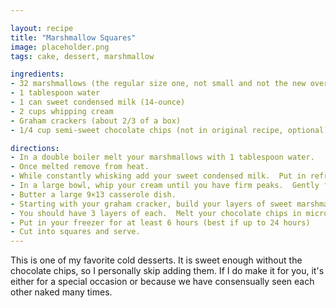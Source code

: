 ```yaml
---

layout: recipe
title: "Marshmallow Squares"
image: placeholder.png
tags: cake, dessert, marshmallow

ingredients:
- 32 marshmallows (the regular size one, not small and not the new oversized)
- 1 tablespoon water
- 1 can sweet condensed milk (14-ounce)
- 2 cups whipping cream
- Graham crackers (about 2/3 of a box)
- 1/4 cup semi-sweet chocolate chips (not in original recipe, optional)

directions:
- In a double boiler melt your marshmallows with 1 tablespoon water.
- Once melted remove from heat.  
- While constantly whisking add your sweet condensed milk.  Put in refrigerator for 1 hour.
- In a large bowl, whip your cream until you have firm peaks.  Gently fold your whipped cream into your cooled marshmallow mixture.  A rubber spatula seems to work best.
- Butter a large 9×13 casserole dish.  
- Starting with your graham cracker, build your layers of sweet marshmallow cream and graham crackers, ending with your marshmallow cream.
- You should have 3 layers of each.  Melt your chocolate chips in microwave for 20-30 seconds and drizzle over the last layer of marshmallow cream, using a knife run through the chocolate to spread and mix with cream.
- Put in your freezer for at least 6 hours (best if up to 24 hours)
- Cut into squares and serve.
---
```


This is one of my favorite cold desserts. It is sweet enough without the chocolate chips,
so I personally skip adding them. If I do make it for you, it's either for a special 
occasion or because we have consensually seen each other naked many times.